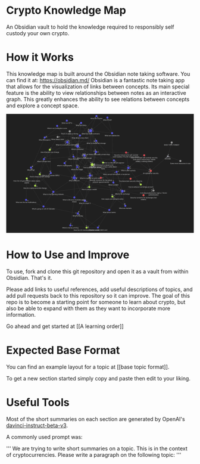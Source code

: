 # Crypto Knowledge Map
 An Obsidian vault to hold the knowledge required to responsibly self custody your own crypto. 
 
 # How it Works
 This knowledge map is built around the Obsidian note taking software. You can find it at:
 https://obsidian.md/
 Obsidian is a fantastic note taking app that allows for the visualization of links between concepts. Its main special feature is the ability to view relationships between notes as an interactive graph. This greatly enhances the ability to see relations between concepts and explore a concept space. 
 
 ![this repo](wholegraph.png)
 
# How to Use and Improve
To use, fork and clone this git repository and open it as a vault from within Obsidian. That's it.


Please add links to useful references, add useful descriptions of topics, and add pull requests back to this repository so it can improve. The goal of this repo is to become a starting point for someone to learn about crypto, but also be able to expand with them as they want to incorporate more information. 

Go ahead and get started at [[A learning order]]

# Expected Base Format
You can find an example layout for a topic at [[base topic format]].


To get a new section started simply copy and paste then edit to your liking. 

# Useful Tools
Most of the short summaries on each section are generated by OpenAI's [davinci-instruct-beta-v3](https://beta.openai.com/playground/p/default-grammar?model=davinci-instruct-beta-v3). 


A commonly used prompt was:

'''
We are trying to write short summaries on a topic. This is in the context of cryptocurrencies. Please write a paragraph on the following topic:
'''